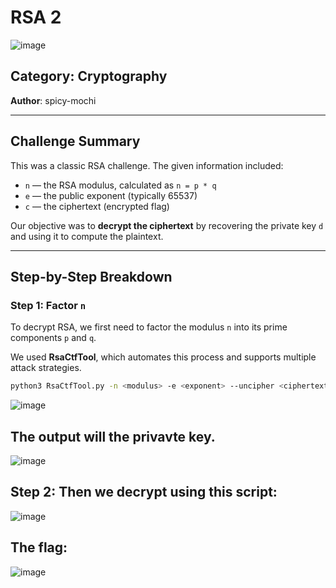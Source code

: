 # RSA 2
![image](https://github.com/user-attachments/assets/aa2f4f8a-c36d-4382-ac0a-a1ec76e75ddc)

## Category: Cryptography  
**Author**: spicy-mochi

---

## Challenge Summary

This was a classic RSA challenge. The given information included:

- `n` — the RSA modulus, calculated as `n = p * q`
- `e` — the public exponent (typically 65537)
- `c` — the ciphertext (encrypted flag)

Our objective was to **decrypt the ciphertext** by recovering the private key `d` and using it to compute the plaintext.

---

## Step-by-Step Breakdown

### Step 1: Factor `n`

To decrypt RSA, we first need to factor the modulus `n` into its prime components `p` and `q`.

We used **RsaCtfTool**, which automates this process and supports multiple attack strategies.

```bash
python3 RsaCtfTool.py -n <modulus> -e <exponent> --uncipher <ciphertext>
```

![image](https://github.com/user-attachments/assets/e4148bce-0d43-4316-a65d-9debe1dec775)

## The output will the privavte key.

![image](https://github.com/user-attachments/assets/2fca3e38-f995-4fa0-8512-5be6fa9a6e0e)

## Step 2: Then we decrypt using this script:
![image](https://github.com/user-attachments/assets/d79939ed-fcbd-4666-b5d9-310b383192c4)

## The flag:

![image](https://github.com/user-attachments/assets/7b581356-b2e0-463c-a30f-f05bf195649d)

